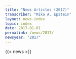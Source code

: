 ```yaml
---
title: "News Articles (2017)"
transcriber: "Mika A. Epstein"
layout: news-index
topic: index
date: 2017-01-01
permalink: /news/2017/
newsyear: "2017"
---
```


{{< news >}}
